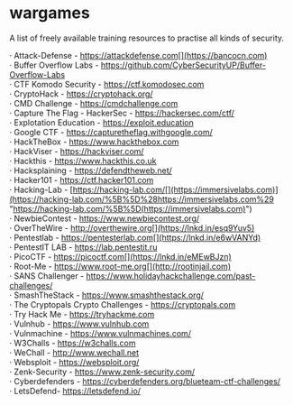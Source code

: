 # wargames
A list of freely available training resources to practise all kinds of security.

· Attack-Defense - https://attackdefense.com[](https://bancocn.com)  
· Buffer Overflow Labs - https://github.com/CyberSecurityUP/Buffer-Overflow-Labs  
· CTF Komodo Security - https://ctf.komodosec.com  
· CryptoHack - https://cryptohack.org/  
· CMD Challenge - https://cmdchallenge.com  
· Capture The Flag - HackerSec - https://hackersec.com/ctf/  
· Explotation Education - https://exploit.education  
· Google CTF - https://capturetheflag.withgoogle.com/  
· HackTheBox - https://www.hackthebox.com  
· HackViser - https://hackviser.com/  
· Hackthis - https://www.hackthis.co.uk  
· Hacksplaining - https://defendtheweb.net/  
· Hacker101 - https://ctf.hacker101.com  
· Hacking-Lab - [https://hacking-lab.com/[](https://immersivelabs.com)](https://hacking-lab.com/%5B%5D%28https://immersivelabs.com%29 "https://hacking-lab.com/%5B%5D(https://immersivelabs.com)")  
· NewbieContest - https://www.newbiecontest.org/  
· OverTheWire - http://overthewire.org[](https://lnkd.in/esq9Yuv5)  
· Pentestlab - https://pentesterlab.com[](https://lnkd.in/e6wVANYd)  
· PentestIT LAB - https://lab.pentestit.ru  
· PicoCTF - https://picoctf.com[](https://lnkd.in/eMEwBJzn)  
· Root-Me - https://www.root-me.org[](http://rootinjail.com)  
· SANS Challenger - https://www.holidayhackchallenge.com/past-challenges/  
· SmashTheStack - https://www.smashthestack.org/  
· The Cryptopals Crypto Challenges - https://cryptopals.com  
· Try Hack Me - https://tryhackme.com  
· Vulnhub - https://www.vulnhub.com  
· Vulnmachine - https://www.vulnmachines.com/  
· W3Challs - https://w3challs.com  
· WeChall - http://www.wechall.net  
· Websploit - https://websploit.org/  
· Zenk-Security - https://www.zenk-security.com/  
· Cyberdefenders - https://cyberdefenders.org/blueteam-ctf-challenges/  
· LetsDefend- https://letsdefend.io/
